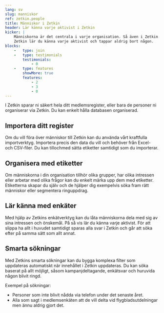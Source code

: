 ```yaml
---
lang: sv
slug: manniskor
ref: zetkin.people
title: Människor i Zetkin
header: Lär känna varje aktivist i Zetkin
kicker: |
    Människorna är det centrala i varje organisation. Så även i Zetkin. Med
    Zetkin lär du känna varje aktivist och tappar aldrig bort någon.
blocks:
    -   type: join
    -   type: testimonials
        testimonials:
            - 0
    -   type: features
        showMore: true
        features:
            - 2
            - 3
            - 0
---
```


I Zetkin sparar ni säkert hela ditt medlemsregister, eller bara de personer
ni organiserar via Zetkin. Du kan enkelt hålla databasen organiserad.

## Importera ditt register
Om du vill föra över människor till Zetkin kan du använda vårt kraftfulla
importverktyg. Importera precis den data du vill och behöver från Excel-
och CSV-filer. Du kan tillochmed sätta etiketter samtidigt som du importerar.

## Organisera med etiketter
Om människorna i din organisation tillhör olika grupper, har olika intressen
eller arbetar med olika frågor kan du enkelt märka upp dem med etiketter.
Etiketterna skapar du själv och de hjälper dig exempelvis söka fram rätt
människor eller segmentera ringuppdrag.

## Lär känna med enkäter
Med hjälp av Zetkins enkätverktyg kan du låta människorna dela med sig av
sina intressen och önskemål. På så vis lär du känna varje aktivist. För att
slippa ha allt i huvudet samtidigt sparas alla svar i Zetkin och går att söka
efter på samma sätt som allt annat.

## Smarta sökningar
Med Zetkins smarta sökningar kan du bygga komplexa filter som uppdateras
automatiskt när innehållet i Zetkin uppdateras. Du kan söka baserat på allt
möjligt, såsom kampanjdeltagande, enkätsvar och huruvida någon blivit ringd.

Exempel på sökningar:
* Personer som inte blivit nådda via telefon under det senaste året.
* Alla som sagt i medlemsenkäten att de vill delta vid flygbladsutdelningar
  men ännu aldrig gjort det.
